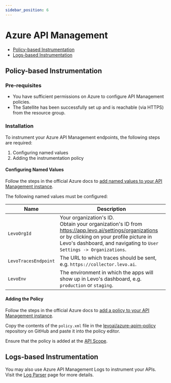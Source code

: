 ```yaml
---
sidebar_position: 6
---
```


# Azure API Management
- [Policy-based Instrumentation](#policy-based-instrumentation)
- [Logs-based Instrumentation](#logs-based-instrumentation)

## Policy-based Instrumentation

### Pre-requisites
- You have sufficient permissions on Azure to configure API Management policies.
- The Satellite has been successfully set up and is reachable (via HTTPS) from the resource group.

### Installation
To instrument your Azure API Management endpoints, the following steps are required:
1. Configuring named values
2. Adding the instrumentation policy

#### Configuring Named Values

Follow the steps in the official Azure docs to [add named values to your API Management instance](https://learn.microsoft.com/en-us/azure/api-management/api-management-howto-properties?tabs=azure-portal#add-a-plain-or-secret-value-to-api-management).

The following named values must be configured:

| Name | Description |
| ---- | ----------- |
| `LevoOrgId` | Your organization's ID. <br/> Obtain your organization's ID from https://app.levo.ai/settings/organizations or by clicking on your profile picture in Levo's dashboard, and navigating to `User Settings -> Organizations`. |
| `LevoTracesEndpoint` | The URL to which traces should be sent, e.g. `https://collector.levo.ai`. |
| `LevoEnv` | The environment in which the apps will show up in Levo's dashboard, e.g. `production` or `staging`. |

#### Adding the Policy

Follow the steps in the official Azure docs to [add a policy to your API Management instance](https://learn.microsoft.com/en-us/azure/api-management/api-management-howto-properties?tabs=azure-portal#add-a-plain-or-secret-value-to-api-management).

Copy the contents of the `policy.xml` file in the [levoai/azure-apim-policy](https://github.com/levoai/azure-apim-policy) repository on GitHub and paste it into the policy editor.

Ensure that the policy is added at the [API Scope](https://learn.microsoft.com/en-us/azure/api-management/set-edit-policies?tabs=editor#api-scope).

## Logs-based Instrumentation

You may also use Azure API Management Logs to instrument your APIs.
Visit the [Log Parser](/install-log-parsing-sensors) page for more details.
